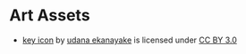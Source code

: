 # Art Assets
* [key icon](https://www.iconfinder.com/ekanayake) by [udana ekanayake](https://www.iconfinder.com/ekanayake)
is licensed under [CC BY 3.0](http://creativecommons.org/licenses/by/3.0/)
